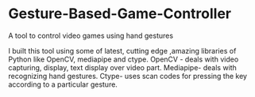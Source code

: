 # Gesture-Based-Game-Controller
A tool to control video games using hand gestures

I built this tool using some of latest, cutting edge ,amazing libraries of Python like OpenCV, mediapipe and ctype.
OpenCV - deals with video capturing, display, text display over video part.
Mediapipe- deals with recognizing hand gestures.
Ctype- uses scan codes for pressing the key according to a particular gesture.

